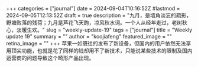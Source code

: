 +++
categories = ["journal"]
date = 2024-09-04T10:16:52Z
#lastmod = 2024-09-05T12:13:52Z
draft = true
description = "九月，是墙角淡忘的疏影，野塘败落的残荷；九月是芦花飞天韵，凉风秋水词。一个人从经年走过，老树秋心，淡暖生欢。"
slug = "weekly-update-19"
tags = ["journal"]
title = "Weekly update 19"
summary = ""
author = "koojiafeng"
featured_image = ""
retina_image =  ""
+++
苹果一如既往的发布了新设备，但国内的用户依然无法享用顶尖功能，也就是花了同样的钱却用不了新技术，只能说某些技术的限制及国内运营商的问题导致这个畸形产品出现。
